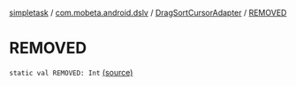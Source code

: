 [simpletask](../../index.md) / [com.mobeta.android.dslv](../index.md) / [DragSortCursorAdapter](index.md) / [REMOVED](.)

# REMOVED

`static val REMOVED: Int` [(source)](https://github.com/mpcjanssen/simpletask-android/blob/master/src/main/java/com/mobeta/android/dslv/DragSortCursorAdapter.java#L31)
